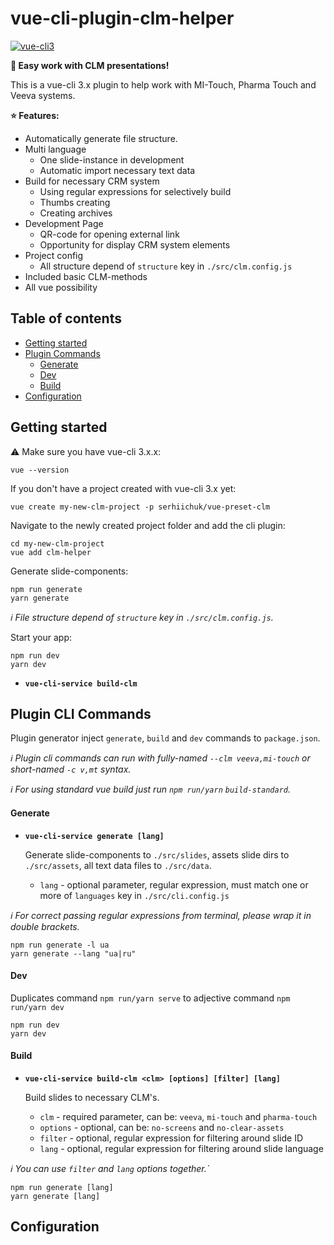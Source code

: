 # vue-cli-plugin-clm-helper

[![vue-cli3](https://img.shields.io/badge/vue--cli-3.x-brightgreen.svg)](https://github.com/vuejs/vue-cli)

**:rocket: Easy work with CLM presentations!**

This is a vue-cli 3.x plugin to help work with MI-Touch, Pharma Touch and Veeva systems.

**:star: Features:**

- Automatically generate file structure.
- Multi language
  - One slide-instance in development
  - Automatic import necessary text data
- Build for necessary CRM system
  - Using regular expressions for selectively build
  - Thumbs creating
  - Creating archives
- Development Page
  - QR-code for opening external link
  - Opportunity for display CRM system elements
- Project config
  - All structure depend of `structure` key in `./src/clm.config.js`
- Included basic CLM-methods
- All vue possibility

## Table of contents

- [Getting started](#getting-started)
- [Plugin Commands](#plugin-commands)
  - [Generate](#generate)
  - [Dev](#dev)
  - [Build](#build)
- [Configuration](#configuration)



## Getting started

:warning: Make sure you have vue-cli 3.x.x:

```
vue --version
```

If you don't have a project created with vue-cli 3.x yet:

```
vue create my-new-clm-project -p serhiichuk/vue-preset-clm
```

Navigate to the newly created project folder and add the cli plugin:

```
cd my-new-clm-project
vue add clm-helper
```

Generate slide-components:

```
npm run generate
yarn generate
```
  *:information_source: File structure depend of `structure` key in `./src/clm.config.js`.*

Start your app:

```
npm run dev
yarn dev
```


- **`vue-cli-service build-clm`**

## Plugin CLI Commands
  
  Plugin generator inject `generate`, `build` and `dev` commands to `package.json`. 

  *:information_source: Plugin cli commands can run with fully-named `--clm veeva,mi-touch` or short-named `-c v,mt` syntax.*

  *:information_source: For using standard vue build just run `npm run/yarn` `build-standard`.*
  
#### Generate

- **`vue-cli-service generate [lang]`**

  Generate slide-components to `./src/slides`, assets slide dirs to `./src/assets`, all text data files to `./src/data`.
  
  - `lang` - optional parameter, regular expression, must match one or more of `languages` key in `./src/cli.config.js`

*:information_source: For correct passing regular expressions from terminal, please wrap it in double brackets.*

```
npm run generate -l ua
yarn generate --lang "ua|ru"
```

#### Dev

Duplicates command `npm run/yarn serve` to adjective command `npm run/yarn dev` 

```
npm run dev
yarn dev
```

#### Build

- **`vue-cli-service build-clm <clm> [options] [filter] [lang]`**

  Build slides to necessary CLM's.
  
  - `clm` - required parameter, can be: `veeva`, `mi-touch` and `pharma-touch`
  - `options` - optional, can be: `no-screens` and `no-clear-assets`
  - `filter` - optional, regular expression for filtering around slide ID
  - `lang` - optional, regular expression for filtering around slide language

*:information_source: You can use `filter` and `lang` options together.`*

```
npm run generate [lang]
yarn generate [lang]
```


## Configuration
